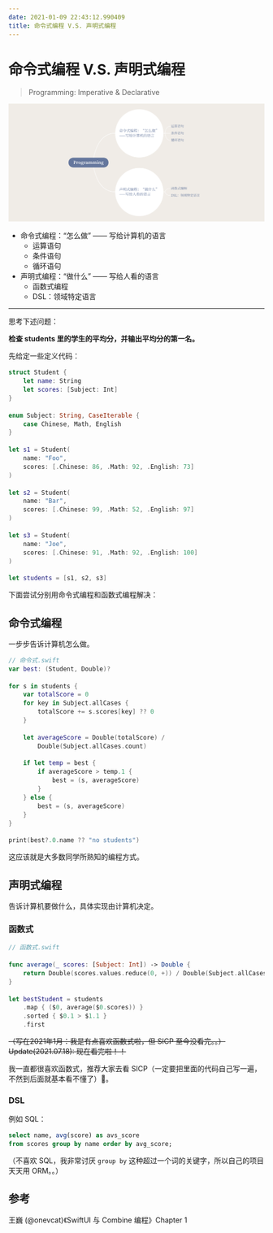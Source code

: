 ```yaml
---
date: 2021-01-09 22:43:12.990409
title: 命令式编程 V.S. 声明式编程
---
```


# 命令式编程 V.S. 声明式编程

> Programming: Imperative & Declarative

![ImperativeDeclarativeProgramming](ImperativeDeclarativeProgramming/ImperativeDeclarativeProgramming.png)

- 命令式编程：“怎么做” —— 写给计算机的语言
   - 运算语句
   - 条件语句
   - 循环语句
- 声明式编程：“做什么” —— 写给人看的语言
   - 函数式编程
   - DSL：领域特定语言

---


思考下述问题：

**检查 students 里的学生的平均分，并输出平均分的第一名。**

先给定一些定义代码：

```swift
struct Student {
    let name: String
    let scores: [Subject: Int]
}

enum Subject: String, CaseIterable {
    case Chinese, Math, English
}

let s1 = Student(
    name: "Foo",
    scores: [.Chinese: 86, .Math: 92, .English: 73]
)

let s2 = Student(
    name: "Bar",
    scores: [.Chinese: 99, .Math: 52, .English: 97]
)

let s3 = Student(
    name: "Joe",
    scores: [.Chinese: 91, .Math: 92, .English: 100]
)

let students = [s1, s2, s3]
```

下面尝试分别用命令式编程和函数式编程解决：


## 命令式编程

一步步告诉计算机怎么做。

```swift
// 命令式.swift
var best: (Student, Double)?

for s in students {
    var totalScore = 0
    for key in Subject.allCases {
        totalScore += s.scores[key] ?? 0
    }

    let averageScore = Double(totalScore) /
    	Double(Subject.allCases.count)

    if let temp = best {
        if averageScore > temp.1 {
            best = (s, averageScore)
        }
    } else {
        best = (s, averageScore)
    }
}

print(best?.0.name ?? "no students")
```

这应该就是大多数同学所熟知的编程方式。

## 声明式编程

告诉计算机要做什么，具体实现由计算机决定。

### 函数式

```swift
// 函数式.swift

func average(_ scores: [Subject: Int]) -> Double {
    return Double(scores.values.reduce(0, +)) / Double(Subject.allCases.count)
}

let bestStudent = students
    .map { ($0, average($0.scores)) }
    .sorted { $0.1 > $1.1 }
    .first
```

~~（写在2021年1月：我是有点喜欢函数式啦，但 SICP 至今没看完。。）~~
~~Update(2021.07.18): 现在看完啦！！~~

我一直都很喜欢函数式，推荐大家去看 SICP（一定要把里面的代码自己写一遍，不然到后面就基本看不懂了）👀。

### DSL

例如 SQL：

```sql
select name, avg(score) as avs_score 
from scores group by name order by avg_score;
```

（不喜欢 SQL，我非常讨厌 `group by` 这种超过一个词的关键字，所以自己的项目天天用 ORM。。）

## 参考

王巍 (@onevcat)《SwiftUI 与 Combine 编程》Chapter 1

